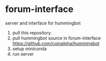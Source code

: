 # forum-interface
server and interface for hummingbot

1. pull this repository.
2. pull hummingbot source in forum-interface
   https://github.com/coinalpha/hummingbot
3. setup miniconda
4. run server
